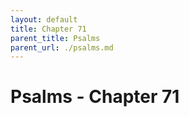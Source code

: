 ```yaml
---
layout: default
title: Chapter 71
parent_title: Psalms
parent_url: ./psalms.md
---
```


# Psalms - Chapter 71
